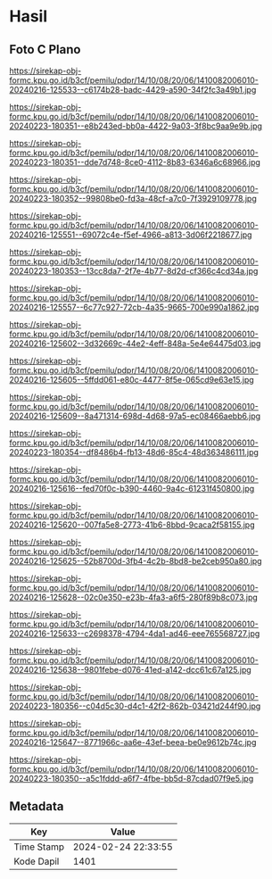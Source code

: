 # Hasil

## Foto C Plano

https://sirekap-obj-formc.kpu.go.id/b3cf/pemilu/pdpr/14/10/08/20/06/1410082006010-20240216-125533--c6174b28-badc-4429-a590-34f2fc3a49b1.jpg

https://sirekap-obj-formc.kpu.go.id/b3cf/pemilu/pdpr/14/10/08/20/06/1410082006010-20240223-180351--e8b243ed-bb0a-4422-9a03-3f8bc9aa9e9b.jpg

https://sirekap-obj-formc.kpu.go.id/b3cf/pemilu/pdpr/14/10/08/20/06/1410082006010-20240223-180351--dde7d748-8ce0-4112-8b83-6346a6c68966.jpg

https://sirekap-obj-formc.kpu.go.id/b3cf/pemilu/pdpr/14/10/08/20/06/1410082006010-20240223-180352--99808be0-fd3a-48cf-a7c0-7f3929109778.jpg

https://sirekap-obj-formc.kpu.go.id/b3cf/pemilu/pdpr/14/10/08/20/06/1410082006010-20240216-125551--69072c4e-f5ef-4966-a813-3d06f2218677.jpg

https://sirekap-obj-formc.kpu.go.id/b3cf/pemilu/pdpr/14/10/08/20/06/1410082006010-20240223-180353--13cc8da7-2f7e-4b77-8d2d-cf366c4cd34a.jpg

https://sirekap-obj-formc.kpu.go.id/b3cf/pemilu/pdpr/14/10/08/20/06/1410082006010-20240216-125557--6c77c927-72cb-4a35-9665-700e990a1862.jpg

https://sirekap-obj-formc.kpu.go.id/b3cf/pemilu/pdpr/14/10/08/20/06/1410082006010-20240216-125602--3d32669c-44e2-4eff-848a-5e4e64475d03.jpg

https://sirekap-obj-formc.kpu.go.id/b3cf/pemilu/pdpr/14/10/08/20/06/1410082006010-20240216-125605--5ffdd061-e80c-4477-8f5e-065cd9e63e15.jpg

https://sirekap-obj-formc.kpu.go.id/b3cf/pemilu/pdpr/14/10/08/20/06/1410082006010-20240216-125609--8a471314-698d-4d68-97a5-ec08466aebb6.jpg

https://sirekap-obj-formc.kpu.go.id/b3cf/pemilu/pdpr/14/10/08/20/06/1410082006010-20240223-180354--df8486b4-fb13-48d6-85c4-48d363486111.jpg

https://sirekap-obj-formc.kpu.go.id/b3cf/pemilu/pdpr/14/10/08/20/06/1410082006010-20240216-125616--fed70f0c-b390-4460-9a4c-61231f450800.jpg

https://sirekap-obj-formc.kpu.go.id/b3cf/pemilu/pdpr/14/10/08/20/06/1410082006010-20240216-125620--007fa5e8-2773-41b6-8bbd-9caca2f58155.jpg

https://sirekap-obj-formc.kpu.go.id/b3cf/pemilu/pdpr/14/10/08/20/06/1410082006010-20240216-125625--52b8700d-3fb4-4c2b-8bd8-be2ceb950a80.jpg

https://sirekap-obj-formc.kpu.go.id/b3cf/pemilu/pdpr/14/10/08/20/06/1410082006010-20240216-125628--02c0e350-e23b-4fa3-a6f5-280f89b8c073.jpg

https://sirekap-obj-formc.kpu.go.id/b3cf/pemilu/pdpr/14/10/08/20/06/1410082006010-20240216-125633--c2698378-4794-4da1-ad46-eee765568727.jpg

https://sirekap-obj-formc.kpu.go.id/b3cf/pemilu/pdpr/14/10/08/20/06/1410082006010-20240216-125638--9801febe-d076-41ed-a142-dcc61c67a125.jpg

https://sirekap-obj-formc.kpu.go.id/b3cf/pemilu/pdpr/14/10/08/20/06/1410082006010-20240223-180356--c04d5c30-d4c1-42f2-862b-03421d244f90.jpg

https://sirekap-obj-formc.kpu.go.id/b3cf/pemilu/pdpr/14/10/08/20/06/1410082006010-20240216-125647--8771966c-aa6e-43ef-beea-be0e9612b74c.jpg

https://sirekap-obj-formc.kpu.go.id/b3cf/pemilu/pdpr/14/10/08/20/06/1410082006010-20240223-180350--a5c1fddd-a6f7-4fbe-bb5d-87cdad07f9e5.jpg


## Metadata

| Key        | Value               |
| ---------- | ------------------- |
| Time Stamp | 2024-02-24 22:33:55 |
| Kode Dapil | 1401                |




